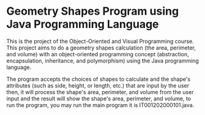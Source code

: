 # Geometry Shapes Program using Java Programming Language
This is the project of the Object-Oriented and Visual Programming course. This project aims to do a geometry shapes calculation (the area, perimeter, and volume) with an object-oriented programming concept (abstraction, encapsulation, inheritance, and polymorphism) using the Java programming language. 

The program accepts the choices of shapes to calculate and the shape's attributes (such as side, height, or length, etc.) that are input by the user then, it will process the shape's area, perimeter, and volume from the user input and the result will show the shape's area, perimeter, and volume, to run the program, you may run the main program it is IT001202000101.java.
